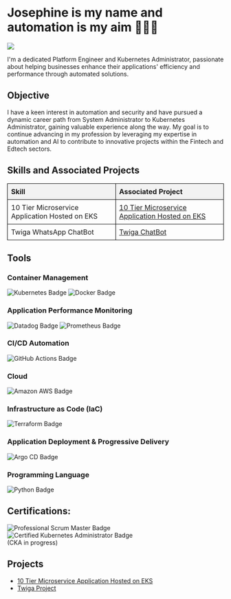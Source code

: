 # Josephine is my name and automation is my aim 👩🏾‍💻
<a href="https://www.linkedin.com/in/josephinezola/"><img src="https://img.shields.io/badge/-LinkedIn-0072b1?&style=for-the-badge&logo=linkedin&logoColor=white" /></a>

I'm a dedicated Platform Engineer and Kubernetes Administrator, passionate about helping businesses enhance their applications' efficiency and performance through automated solutions. 

## Objective
I have a keen interest in automation and security and have pursued a dynamic career path from System Administrator to Kubernetes Administrator, gaining valuable experience along the way. 
My goal is to continue advancing in my profession by leveraging my expertise in automation and AI to contribute to innovative projects within the Fintech and Edtech sectors.


<html lang="en">
<head>
    <meta charset="UTF-8">
    <meta name="viewport" content="width=device-width, initial-scale=1.0">
    <title>Skills and Projects Table</title>
    <style>
        table {
            width: 100%;
            border-collapse: collapse;
        }
        th, td {
            border: 1px solid black;
            padding: 8px;
            text-align: left;
        }
        th {
            background-color: #f2f2f2;
        }
    </style>
</head>
<body>

<h2>Skills and Associated Projects</h2>

<table>
    <thead>
        <tr>
            <th>Skill</th>
            <th>Associated Project</th>
        </tr>
    </thead>
    <tbody>
        <tr>
            <td>10 Tier Microservice Application Hosted on EKS</td>
            <td><a href="https://github.com/Josephineci/10_Tier_Microservices_App/blob/main/README.md">10 Tier Microservice Application Hosted on EKS</a></td>
        </tr>
        <tr>
            <td>Twiga WhatsApp ChatBot</td>
            <td><a href="https://github.com/jurmy24/twiga" target="_blank">Twiga ChatBot</a></td>
        </tr>
    </tbody>
</table>

</body>
</html>

## Tools

### Container Management
<div>
    <img src="https://img.shields.io/badge/-Kubernetes-326CE5?&style=for-the-badge&logo=Kubernetes&logoColor=white" alt="Kubernetes Badge" />
    <img src="https://img.shields.io/badge/-Docker-2496ED?&style=for-the-badge&logo=Docker&logoColor=white" alt="Docker Badge" />
</div>

### Application Performance Monitoring
<div>
    <img src="https://img.shields.io/badge/-Datadog-632CA6?&style=for-the-badge&logo=Datadog&logoColor=white" alt="Datadog Badge" />
    <img src="https://img.shields.io/badge/-Prometheus-E6522C?&style=for-the-badge&logo=Prometheus&logoColor=white" alt="Prometheus Badge" />
</div>

### CI/CD Automation
<div>
    <img src="https://img.shields.io/badge/-GitHub_Actions-FFFFFF?style=for-the-badge&logo=GitHub%20Actions&logoColor=2088FF&color=E1E4E8" alt="GitHub Actions Badge" />
</div>

### Cloud
<div>
    <img src="https://img.shields.io/badge/-AWS-FF9900?style=for-the-badge&logo=Amazon%20AWS&logoColor=white" alt="Amazon AWS Badge" />
</div>

### Infrastructure as Code (IaC)
<div>
    <img src="https://img.shields.io/badge/-Terraform-0C344B?&style=for-the-badge&logo=terraform&logoColor=white" alt="Terraform Badge" />
</div>

### Application Deployment & Progressive Delivery
<div>
    <img src="https://img.shields.io/badge/-Argo%20CD-f5f5f5?&style=for-the-badge&logo=argo&logoColor=FC4C02" alt="Argo CD Badge" />
</div>

### Programming Language
<div>
    <img src="https://img.shields.io/badge/-Python-FFFFFF?style=for-the-badge&logo=Python&logoColor=007ACC&color=F7DF1E" alt="Python Badge" />
</div>

## Certifications:
<div>
    <img src="https://img.shields.io/badge/-Professional_Scrum_Master-ADD8E6?style=for-the-badge&logo=Scrum&logoColor=white" alt="Professional Scrum Master Badge" />
    <img src="https://img.shields.io/badge/-Certified_Kubernetes_Administrator-326CE5?style=for-the-badge&logo=Kubernetes&logoColor=white" alt="Certified Kubernetes Administrator Badge" />

</div> (CKA in progress)


## Projects 
- <a href="https://github.com/Josephineci/10_Tier_Microservices_App/blob/main/README.md">10 Tier Microservice Application Hosted on EKS</a>
- <a href="https://github.com/jurmy24/twiga" target="_blank">Twiga Project</a> 
